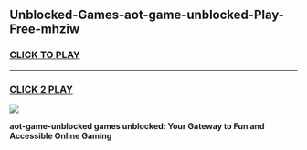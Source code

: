 
## Unblocked-Games-aot-game-unblocked-Play-Free-mhziw
<h3>
<a href="https://premium76.site?title=aot-game-unblocked&ref=18A1">CLICK TO PLAY</a></h3>
<hr>

<h3>
<a href="https://premium76.site?title=aot-game-unblocked&ref=18A1">CLICK 2 PLAY</a>
  
</h3>

<a href="https://premium76.site?title=aot-game-unblocked&ref=18A1"><img src="https://clearcache.store/games.png"></a>


**aot-game-unblocked games unblocked: Your Gateway to Fun and Accessible Online Gaming**
